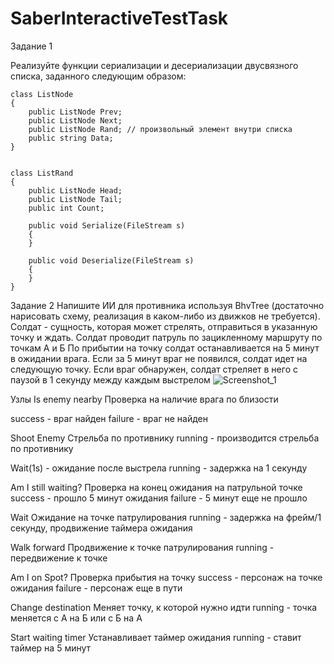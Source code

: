 # SaberInteractiveTestTask
 
Задание 1

 Реализуйте функции сериализации и десериализации двусвязного списка, заданного следующим образом:
 
    class ListNode
    {
        public ListNode Prev;
        public ListNode Next;
        public ListNode Rand; // произвольный элемент внутри списка
        public string Data;
    }


    class ListRand
    {
        public ListNode Head;
        public ListNode Tail;
        public int Count;

        public void Serialize(FileStream s)
        {
        }

        public void Deserialize(FileStream s)
        {
        }
    }
    
Задание 2 
Напишите ИИ для противника используя BhvTree (достаточно нарисовать схему, реализация в каком-либо из движков не требуется).
Солдат - сущность, которая может стрелять, отправиться в указанную точку и ждать.
Солдат проводит патруль по зацикленному маршруту по точкам А и Б
По прибытии на точку солдат останавливается на 5 минут в ожидании врага. Если за 5 минут враг не появился, солдат идет на следующую точку.
Если враг обнаружен, солдат стреляет в него с паузой в 1 секунду между каждым выстрелом
![Screenshot_1](https://user-images.githubusercontent.com/22577093/236282002-d714eafc-e6cf-4f28-86df-55a2eb132c14.png)

Узлы
Is enemy nearby
Проверка на наличие врага по близости

success - враг найден
failure - враг не найден

Shoot Enemy
Стрельба по противнику
running - производится стрельба по противнику

Wait(1s) - ожидание после выстрела
running - задержка на 1 секунду

Am I still waiting?
Проверка на конец ожидания на патрульной точке
success - прошло 5 минут ожидания
failure - 5 минут еще не прошло

Wait
Ожидание на точке патрулирования
running - задержка на фрейм/1 секунду, продвижение таймера ожидания

Walk forward 
Продвижение к точке патрулирования
running - передвижение к точке

Am I on Spot?
Проверка прибытия на точку
success - персонаж на точке ожидания
failure - персонаж еще в пути

Change destination
Меняет точку, к которой нужно идти
running - точка меняется с А на Б или с Б на А

Start waiting timer
Устанавливает таймер ожидания
running - ставит таймер на 5 минут

